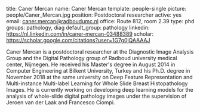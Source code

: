 title: Caner Mercan
name: Caner Mercan
template: people-single
picture: people/Caner_Mercan.jpg
position: Postdoctoral researcher
active: yes
email: caner.mercan@radboudumc.nl
office: Route 812, room 2.39
type: phd
groups: pathology, diag
default_group: pathology
linkedin: https://nl.linkedin.com/in/caner-mercan-03488389
scholar: https://scholar.google.com/citations?user=1G7g0jQAAAAJ

Caner Mercan is a postdoctoral researcher at the Diagnostic Image Analysis Group and the Digital Pathology group of Radboud university medical center, Nijmegen. He received his Master's degree in August 2014 in Computer Engineering at Bilkent University, Turkey and his Ph.D. degree in November 2018 at the same university on Deep Feature Representation and Multi-instance Multi-label Learning for Whole Slide Breast Histopathology Images. He is currently working on developing deep learning models for the analysis of whole-slide digital pathology images under the supervision of Jeroen van der Laak and Francesco Ciompi.
